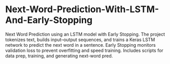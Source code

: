 # Next-Word-Prediction-With-LSTM-And-Early-Stopping
Next Word Prediction using an LSTM model with Early Stopping. The project tokenizes text, builds input–output sequences, and trains a Keras LSTM network to predict the next word in a sentence. Early Stopping monitors validation loss to prevent overfitting and speed training. Includes scripts for data prep, training, and generating next-word pred.
